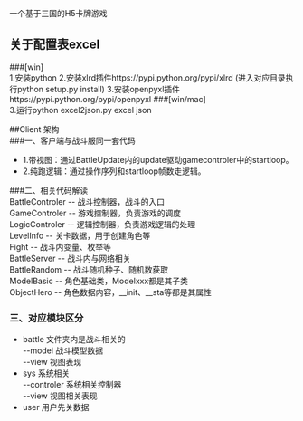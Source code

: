 
一个基于三国的H5卡牌游戏
## 关于配置表excel  
###[win]  
	1.安装python
	2.安装xlrd插件https://pypi.python.org/pypi/xlrd (进入对应目录执行python setup.py install)
	3.安装openpyxl插件https://pypi.python.org/pypi/openpyxl
###[win/mac]  
    3.运行python excel2json.py excel json


##Client 架构  
###一、客户端与战斗服同一套代码  
* 1.带视图：通过BattleUpdate内的update驱动gamecontroler中的startloop。  
* 2.纯跑逻辑：通过操作序列和startloop帧数走逻辑。  



###二、相关代码解读  
    BattleControler -- 战斗控制器，战斗的入口  
    GameControler -- 游戏控制器，负责游戏的调度  
    LogicControler -- 逻辑控制器，负责游戏逻辑的处理  
    LevelInfo -- 关卡数据，用于创建角色等  
    Fight -- 战斗内变量、枚举等  
    BattleServer -- 战斗内与网络相关  
    BattleRandom -- 战斗随机种子、随机数获取  
    ModelBasic -- 角色基础类，Modelxxx都是其子类  
    ObjectHero -- 角色数据内容，__init、__sta等都是其属性   
### 三、对应模块区分  
* battle 文件夹内是战斗相关的  
	--model	战斗模型数据  
	--view	视图表现  
* sys 系统相关  
	--controler	系统相关控制器  
	--view	视图相关表现  
* user 用户先关数据  